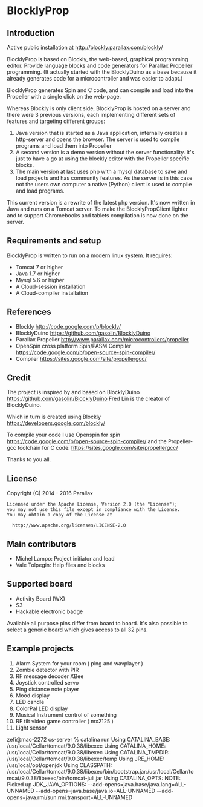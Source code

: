 BlocklyProp
=======================

Introduction
-----------------

Active public installation at http://blockly.parallax.com/blockly/

BlocklyProp is based on Blockly, the web-based, graphical programming editor. Provide language blocks and code generators for Parallax Propeller programming.
(It actually started with the BlocklyDuino as a base because it already generates code for a microcontroller and was easier to adapt.)

BlocklyProp generates Spin and C code, and can compile and load into the Propeller with a single click on the web-page.

Whereas Blockly is only client side, BlocklyProp is hosted on a server and there were 3 previous versions, each implementing  different sets of features and targeting different groups:

1. Java version that is started as a Java application, internally creates a http-server and opens the browser. The server is used to compile programs and load them into Propeller
2. A second version is a demo version without the server functionality. It's just to have a go at using the blockly editor with the Propeller specific blocks.
3. The main version at last uses php with a mysql database to save and load projects and has community features. As the server is in this case not the users own computer a native (Python) client is used to compile and load programs.

This current version is a rewrite of the latest php version. It's now written in Java and runs on a Tomcat server.
To make the BlocklyPropClient lighter and to support Chromebooks and tablets compilation is now done on the server.

Requirements and setup
----------------------

BlocklyProp is written to run on a modern linux system.
It requires:

* Tomcat 7 or higher
* Java 1.7 or higher
* Mysql 5.6 or higher
* A Cloud-session installation
* A Cloud-compiler installation

References
----------

* Blockly http://code.google.com/p/blockly/
* BlocklyDuino https://github.com/gasolin/BlocklyDuino
* Parallax Propeller http://www.parallax.com/microcontrollers/propeller
* OpenSpin cross platform Spin/PASM Compiler https://code.google.com/p/open-source-spin-compiler/
* Compiler https://sites.google.com/site/propellergcc/

Credit
-----------------

The project is inspired by and based on BlocklyDuino https://github.com/gasolin/BlocklyDuino
Fred Lin is the creator of BlocklyDuino.

Which in turn is created using Blockly https://developers.google.com/blockly/

To compile your code I use Openspin for spin https://code.google.com/p/open-source-spin-compiler/ and the Propeller-gcc toolchain for C code: https://sites.google.com/site/propellergcc/

Thanks to you all.

License
-----------------
Copyright (C) 2014 - 2016 Parallax

```
Licensed under the Apache License, Version 2.0 (the "License");
you may not use this file except in compliance with the License.
You may obtain a copy of the License at

  http://www.apache.org/licenses/LICENSE-2.0
```

Main contributors
-----------------

* Michel Lampo: Project initiator and lead
* Vale Tolpegin: Help files and blocks

Supported board
-----------------

* Activity Board (WX)
* S3
* Hackable electronic badge

Available all purpose pins differ from board to board. It's also possible to select a generic board which gives access to all 32 pins.

Example projects
-----------------

1. Alarm System for your room ( ping and wavplayer )
2. Zombie detector with PIR
3. RF message decoder XBee
4. Joystick controlled servo
5. Ping distance note player
6. Mood display
7. LED candle
8. ColorPal LED display
9. Musical Instrument control of something
10. RF tilt video game controller ( mx2125 )
11. Light sensor


zefi@mac-2272 cs-server % catalina run
Using CATALINA_BASE:   /usr/local/Cellar/tomcat/9.0.38/libexec
Using CATALINA_HOME:   /usr/local/Cellar/tomcat/9.0.38/libexec
Using CATALINA_TMPDIR: /usr/local/Cellar/tomcat/9.0.38/libexec/temp
Using JRE_HOME:        /usr/local/opt/openjdk
Using CLASSPATH:       /usr/local/Cellar/tomcat/9.0.38/libexec/bin/bootstrap.jar:/usr/local/Cellar/tomcat/9.0.38/libexec/bin/tomcat-juli.jar
Using CATALINA_OPTS:
NOTE: Picked up JDK_JAVA_OPTIONS:  --add-opens=java.base/java.lang=ALL-UNNAMED --add-opens=java.base/java.io=ALL-UNNAMED --add-opens=java.rmi/sun.rmi.transport=ALL-UNNAMED
